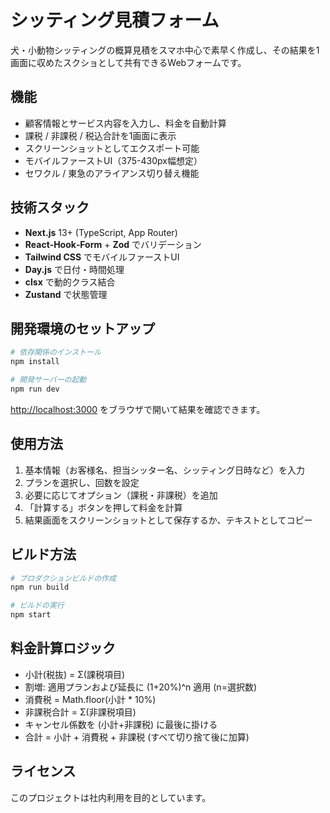 # シッティング見積フォーム

犬・小動物シッティングの概算見積をスマホ中心で素早く作成し、その結果を1画面に収めたスクショとして共有できるWebフォームです。

## 機能

- 顧客情報とサービス内容を入力し、料金を自動計算
- 課税 / 非課税 / 税込合計を1画面に表示
- スクリーンショットとしてエクスポート可能
- モバイルファーストUI（375-430px幅想定）
- セワクル / 東急のアライアンス切り替え機能

## 技術スタック

- **Next.js** 13+ (TypeScript, App Router)
- **React‑Hook‑Form** + **Zod** でバリデーション
- **Tailwind CSS** でモバイルファーストUI
- **Day.js** で日付・時間処理
- **clsx** で動的クラス結合
- **Zustand** で状態管理

## 開発環境のセットアップ

```bash
# 依存関係のインストール
npm install

# 開発サーバーの起動
npm run dev
```

[http://localhost:3000](http://localhost:3000) をブラウザで開いて結果を確認できます。

## 使用方法

1. 基本情報（お客様名、担当シッター名、シッティング日時など）を入力
2. プランを選択し、回数を設定
3. 必要に応じてオプション（課税・非課税）を追加
4. 「計算する」ボタンを押して料金を計算
5. 結果画面をスクリーンショットとして保存するか、テキストとしてコピー

## ビルド方法

```bash
# プロダクションビルドの作成
npm run build

# ビルドの実行
npm start
```

## 料金計算ロジック

- 小計(税抜) = Σ(課税項目)
- 割増: 適用プランおよび延長に (1+20%)^n 適用 (n=選択数)
- 消費税 = Math.floor(小計 * 10%)
- 非課税合計 = Σ(非課税項目)
- キャンセル係数を (小計+非課税) に最後に掛ける
- 合計 = 小計 + 消費税 + 非課税 (すべて切り捨て後に加算)

## ライセンス

このプロジェクトは社内利用を目的としています。
